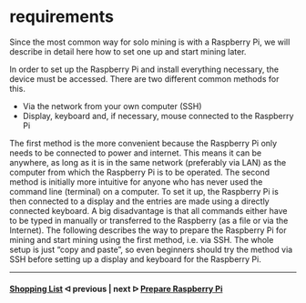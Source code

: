 # requirements

Since the most common way for solo mining is with a Raspberry Pi, we will describe in detail here how to set one up and start mining later.

In order to set up the Raspberry Pi and install everything necessary, the device must be accessed. There are two different common methods for this.

* Via the network from your own computer (SSH)
* Display, keyboard and, if necessary, mouse connected to the Raspberry Pi

The first method is the more convenient because the Raspberry Pi only needs to be connected to power and internet. This means it can be anywhere, as long as it is in the same network (preferably via LAN) as the computer from which the Raspberry Pi is to be operated.
The second method is initially more intuitive for anyone who has never used the command line (terminal) on a computer. To set it up, the Raspberry Pi is then connected to a display and the entries are made using a directly connected keyboard. A big disadvantage is that all commands either have to be typed in manually or transferred to the Raspberry (as a file or via the Internet).
The following describes the way to prepare the Raspberry Pi for mining and start mining using the first method, i.e. via SSH. The whole setup is just “copy and paste”, so even beginners should try the method via SSH before setting up a display and keyboard for the Raspberry Pi.

---

#### [Shopping List](/shopping-list.md)  ᐊ  previous | next  ᐅ  [Prepare Raspberry Pi](/prepare_pi.md)
